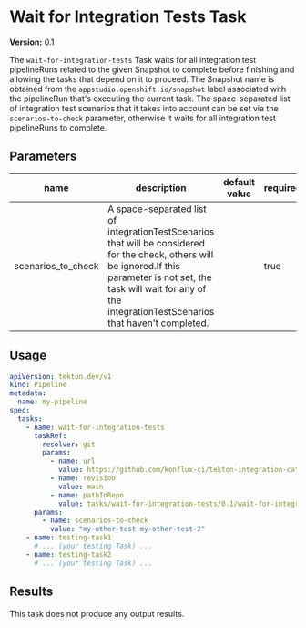 # Wait for Integration Tests Task

**Version:** 0.1

The `wait-for-integration-tests` Task waits for all integration test pipelineRuns related to the given Snapshot to complete
before finishing and allowing the tasks that depend on it to proceed. The Snapshot name is obtained from the
`appstudio.openshift.io/snapshot` label associated with the pipelineRun that's executing the current task.
The space-separated list of integration test scenarios that it takes into account can be set via the `scenarios-to-check` parameter,
otherwise it waits for all integration test pipelineRuns to complete.

## Parameters
|name|description|default value|required|
|---|---|---|---|
|scenarios_to_check|A space-separated list of integrationTestScenarios that will be considered for the check, others will be ignored.If this parameter is not set, the task will wait for any of the integrationTestScenarios that haven't completed.||true|

## Usage

```yaml
apiVersion: tekton.dev/v1
kind: Pipeline
metadata:
  name: my-pipeline
spec:
  tasks:
    - name: wait-for-integration-tests
      taskRef:
        resolver: git
        params:
          - name: url
            value: https://github.com/konflux-ci/tekton-integration-catalog.git
          - name: revision
            value: main
          - name: pathInRepo
            value: tasks/wait-for-integration-tests/0.1/wait-for-integration-tests.yaml
      params:
        - name: scenarios-to-check
          value: "my-other-test my-other-test-2"
    - name: testing-task1
      # ... (your testing Task) ...
    - name: testing-task2
      # ... (your testing Task) ...
```

## Results

This task does not produce any output results.
